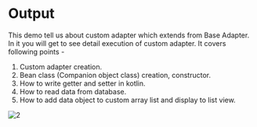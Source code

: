 # Output
This demo tell us about custom adapter which extends from Base Adapter. In it you will get to see detail execution of custom adapter. 
It covers following points - 
1. Custom adapter creation. 
2. Bean class (Companion object class) creation, constructor. 
3. How to write getter and setter in kotlin.
4. How to read data from database. 
5. How to add data object to custom array list and display to list view.

![2](https://user-images.githubusercontent.com/73543054/118281980-6b925b00-b4eb-11eb-9fc7-a5b2ce526f3b.png)

